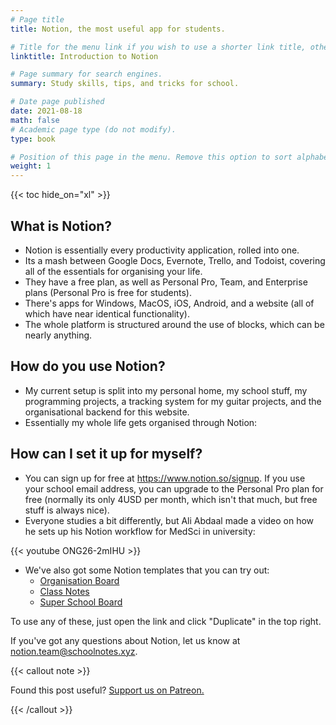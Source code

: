 ```yaml
---
# Page title
title: Notion, the most useful app for students.

# Title for the menu link if you wish to use a shorter link title, otherwise remove this option.
linktitle: Introduction to Notion

# Page summary for search engines.
summary: Study skills, tips, and tricks for school.

# Date page published
date: 2021-08-18
math: false
# Academic page type (do not modify).
type: book

# Position of this page in the menu. Remove this option to sort alphabetically.
weight: 1
---
```


{{< toc hide_on="xl" >}}

## What is Notion?

- Notion is essentially every productivity application, rolled into one.
- Its a mash between Google Docs, Evernote, Trello, and Todoist, covering all of the essentials for organising your life.
- They have a free plan, as well as Personal Pro, Team, and Enterprise plans (Personal Pro is free for students).
- There's apps for Windows, MacOS, iOS, Android, and a website (all of which have near identical functionality).
- The whole platform is structured around the use of blocks, which can be nearly anything.

## How do you use Notion?

- My current setup is split into my personal home, my school stuff, my programming projects, a tracking system for my guitar projects, and the organisational backend for this website. 
- Essentially my whole life gets organised through Notion: 

## How can I set it up for myself?

- You can sign up for free at https://www.notion.so/signup. If you use your school email address, you can upgrade to the Personal Pro plan for free (normally its only 4USD per month, which isn't that much, but free stuff is always nice).
- Everyone studies a bit differently, but Ali Abdaal made a video on how he sets up his Notion workflow for MedSci in university:

{{< youtube ONG26-2mIHU >}}



- We've also got some Notion templates that you can try out:
  - [Organisation Board](https://rbxii3.notion.site/b0e0f7bdd4a64ef4905ed0a6f992fae7?v=e0ea644a6a654ffdab85535bff54cc01)
  - [Class Notes](https://rbxii3.notion.site/a4ab512031444bb19e8ca3efd77b0099?v=2d57ac8229c7493dacdafc09e98d855c)
  - [Super School Board](https://rbxii3.notion.site/Everything-Board-ee48dc7384634b85b54dae4c2a2b28a8)

To use any of these, just open the link and click "Duplicate" in the top right.



If you've got any questions about Notion, let us know at [notion.team@schoolnotes.xyz](mailto:notion.team@schoolnotes.xyz).



{{< callout note >}}

Found this post useful? [Support us on Patreon.](https://patreon.com/schoolnotes)

{{< /callout >}}

